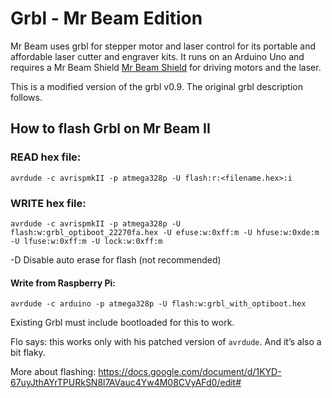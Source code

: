 # Grbl - Mr Beam Edition #

Mr Beam uses grbl for stepper motor and laser control for its portable and affordable laser cutter and engraver kits. It runs on an Arduino Uno and requires a Mr Beam Shield [Mr Beam Shield](http://shop.mr-beam.org/product/mr-beam-shield) for driving motors and the laser.

This is a modified version of the grbl v0.9. The original grbl description follows.



## How to flash Grbl on Mr Beam II ##

### READ hex file: ###
`avrdude -c avrispmkII -p atmega328p -U flash:r:<filename.hex>:i`

### WRITE hex file: ###
`avrdude -c avrispmkII -p atmega328p -U flash:w:grbl_optiboot_22270fa.hex -U efuse:w:0xff:m -U hfuse:w:0xde:m -U lfuse:w:0xff:m -U lock:w:0xff:m`

-D Disable auto erase for flash (not recommended)

#### Write from Raspberry Pi: #### 
`avrdude -c arduino -p atmega328p -U flash:w:grbl_with_optiboot.hex`

Existing Grbl must include bootloaded for this to work.

Flo says: this works only with his patched version of `avrdude`. And it’s also a bit flaky.

More about flashing: https://docs.google.com/document/d/1KYD-67uyJthAYrTPURkSN8l7AVauc4Yw4M08CVyAFd0/edit#
